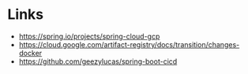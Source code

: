# Links

- https://spring.io/projects/spring-cloud-gcp
- https://cloud.google.com/artifact-registry/docs/transition/changes-docker
- https://github.com/geezylucas/spring-boot-cicd